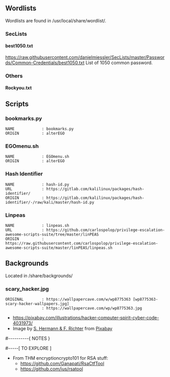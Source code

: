 ## Wordlists
Wordlists are found in /usr/local/share/wordlist/.

### SecLists

#### best1050.txt
https://raw.githubusercontent.com/danielmiessler/SecLists/master/Passwords/Common-Credentials/best1050.txt
List of 1050 common password. 

### Others

#### Rockyou.txt

## Scripts

### bookmarks.py

    NAME            : bookmarks.py
    ORIGIN          : alterEGO

### EGOmenu.sh

    NAME            : EGOmenu.sh
    ORIGIN          : alterEGO

### Hash Identifier

    NAME            : hash-id.py
    URL             : https://gitlab.com/kalilinux/packages/hash-identifier/
    ORIGIN          : https://gitlab.com/kalilinux/packages/hash-identifier/-/raw/kali/master/hash-id.py

### Linpeas

    NAME            : linpeas.sh
    URL             : https://github.com/carlospolop/privilege-escalation-awesome-scripts-suite/tree/master/linPEAS
    ORIGIN          : https://raw.githubusercontent.com/carlospolop/privilege-escalation-awesome-scripts-suite/master/linPEAS/linpeas.sh

## Backgrounds

  Located in /share/backgrounds/



### scary_hacker.jpg

    ORIGINAL        : https://wallpapercave.com/w/wp8775363 [wp8775363-scary-hacker-wallpapers.jpg]
                    : https://wallpapercave.com/wp/wp8775363.jpg

  - https://pixabay.com/illustrations/hacker-computer-spirit-cyber-code-4031973/
  - Image by <a href="https://pixabay.com/users/pixel2013-2364555/?utm_source=link-attribution&amp;utm_medium=referral&amp;utm_campaign=image&amp;utm_content=4031973">S. Hermann &amp; F. Richter</a> from <a href="https://pixabay.com/?utm_source=link-attribution&amp;utm_medium=referral&amp;utm_campaign=image&amp;utm_content=4031973">Pixabay</a>

#----------{ NOTES }

#-----[ TO EXPLORE ]

  - From THM encryptioncrypto101 for RSA stuff:
    - https://github.com/Ganapati/RsaCtfTool
    - https://github.com/ius/rsatool

<!--{ file:fin }............................................................-->
